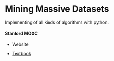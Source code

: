 # Mining Massive Datasets
Implementing of all kinds of algorithms with python.

#### Stanford MOOC


* [Website](https://lagunita.stanford.edu/courses/course-v1:ComputerScience+MMDS+SelfPaced/about)

* [Textbook](http://i.stanford.edu/~ullman/mmds/book0n.pdf)


